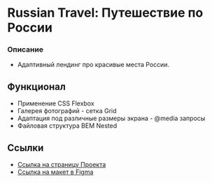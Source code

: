 # Russian Travel: Путешествие по России

### Описание
- Адаптивный лендинг про красивые места России.

## Функционал
- Применение CSS Flexbox
- Галерея фотографий - сетка Grid
- Адаптация под различные размеры экрана - @media запросы
- Файловая структура BEM Nested

## Ссылки
- [Ссылка на страницу Проекта](https://wellplayed-pro.github.io/russian-travel/)
- [Ссылка на макет в Figma](https://www.figma.com/file/5S2WSbEFL6awjVWJ0NWL8Q/Sprint-3_-Russia-_-desktop-mobile?node-id=28503%3A0)



